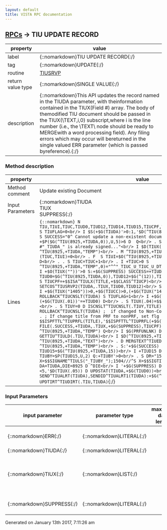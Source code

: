 ```yaml
---
layout: default
title: VISTA RPC documentation
---
```




## [RPCs](TableOfContent.md) &#8594; TIU UPDATE RECORD 

 property | value 
--- | --- 
 label | {::nomarkdown}TIU UPDATE RECORD{:/}
 tag | {::nomarkdown}UPDATE{:/}
 routine | [TIUSRVP](http://code.osehra.org/dox/Routine_TIUSRVP_source.html)
 return value type | {::nomarkdown}SINGLE VALUE{:/}
 description | {::nomarkdown}This API updates the record named in the TIUDA parameter, with theinformation contained in the TIUX(Field #) array.  The body of themodified TIU document should be passed in the TIUX(\TEXT\,i,0) subscript,where i is the line number (i.e., the \TEXT\ node should be ready to MERGEwith a word processing field).  Any filing errors which may occur will bereturned in the single valued ERR parameter (which is passed byreference).{:/}


### Method description

 property | value 
 --- | --- 
 Method comment | Update existing Document
 Input Parameters | {::nomarkdown}TIUDA<br/>TIUX<br/>SUPPRESS{:/}
 Lines | ```{::nomarkdown} N TIU,TIUI,TIUC,TIUD0,TIUD12,TIUD14,TIUD15,TIUCPF,TITLE,PRFUNLNK,TIUY,TIUCC,TIUFLAG S TIUFLAG=0<br/> I $S(+$G(TIUDA)'>0:1,'$D(^TIU(8925,+TIUDA,0)):1,1:0) D  Q<br/> . S SUCCESS="0^ Cannot update a non-existent document..."<br/> I +$P($G(^TIU(8925,+TIUDA,0)),U,5)>6 D  Q<br/> . S SUCCESS="0^ TIU Document #"_TIUDA_" is already signed..."<br/> I $D(TIUX("TEXT")) D<br/> . K ^TIU(8925,+TIUDA,"TEMP")<br/> . M ^TIU(8925,+TIUDA,"TEMP")=TIUX("TEXT")<br/> . S (TIUC,TIUI)=0<br/> . F  S TIUI=$O(^TIU(8925,+TIUDA,"TEMP",TIUI)) Q:+TIUI'>0  D<br/> . . S TIUC=TIUC+1<br/> . I +TIUC>0 S ^TIU(8925,+TIUDA,"TEMP",0)="^^"_TIUC_U_TIUC_U_DT_"^^"<br/> . K TIUX("TEXT")<br/> I +$O(TIUX(""))'>0 S:+$G(SUPPRESS) SUCCESS=+TIUDA Q<br/> S TIUD0=$G(^TIU(8925,TIUDA,0)),TIUD12=$G(^(12)),TIUD14=$G(^(14)),TITLE=+TIUD0<br/> S TIUCPF=+$$ISA^TIULX(TITLE,+$$CLASS^TIUCP)<br/> D SETCOS^TIUSRVP2(TIUDA,.TIUX,TIUD0,TIUD12)<br/> S TIUCC=$P($G(TIUD14),"^",5)<br/> I +$G(TIUX("1405"))>0,+$G(TIUCC)>0,(+$G(TIUX("1405"))'=+TIUCC) D ROLLBACK^TIUCNSLT(TIUDA) S TIUFLAG=1<br/> I +$G(TIUX(.01))>0,(+$G(TIUX(.01))'=+TIUD0) D<br/> . S TIUX(.04)=$$DOCCLASS^TIULC1(+$G(TIUX(.01)))<br/> . S TIUY=0 D ISCNSLT^TIUCNSLT(.TIUY,TITLE)<br/> . I $G(TIUY),TIUFLAG=0 D ROLLBACK^TIUCNSLT(TIUDA) ;  if changed to Non-Consult title - VMP/RJT - *239<br/> . ; If change title from PRF to nonPRF, set flg to unlink note:<br/> . I $$ISPFTTL^TIUPRFL(TITLE),'$$ISPFTTL^TIUPRFL(+$G(TIUX(.01))) S PRFUNLNK=1<br/> D FILE(.SUCCESS,+TIUDA,.TIUX,+$G(SUPPRESS),TIUCPF)<br/> I +SUCCESS'>0 K ^TIU(8925,+TIUDA,"TEMP") Q<br/> I $G(PRFUNLNK) D UNLINK^TIUPRF1(TIUDA)<br/> D GETTIU^TIULD(.TIU,TIUDA)<br/> I $D(^TIU(8925,+TIUDA,"TEMP")) D<br/> . K ^TIU(8925,+TIUDA,"TEXT")<br/> . D MERGTEXT^TIUEDI1(+TIUDA,.TIU)<br/> . K ^TIU(8925,+TIUDA,"TEMP")<br/> . S:'+$G(SUCCESS) SUCCESS=+TIUDA<br/> S TIUD15=$G(^TIU(8925,+TIUDA,15))<br/> I +TIUD15 D<br/> . N TIUBY,DR,DIE,DA,X,Y S TIUBY=$P(TIUD15,U,2) Q:+TIUBY'>0<br/> . S DR="1503///^S X=$$SIGNAME^TIULS("_TIUBY_");1504///^S X=$$SIGTITL^TIULS("_TIUBY_")"<br/> . S DA=TIUDA,DIE=8925 D ^DIE<br/> I '+$G(SUPPRESS) D<br/> . I +$P(TIUD0,U,5)<5,'$D(TIUX(.05)) D UPDSTAT(TIUDA,+$G(TIUD0))<br/> . D SEND^TIUALRT(TIUDA),SENDID^TIUALRT1(TIUDA):+$G(^TIU(8925,+TIUDA,21))<br/> . D UPDTIRT^TIUDIRT(.TIU,TIUDA)```{:/}

### Input Parameters

| input parameter | parameter type | maximum data length | required | description | 
| --- | --- | --- | --- | --- | 
| {::nomarkdown}ERR{:/} | {::nomarkdown}LITERAL{:/} |  |  | {::nomarkdown}This is the return parameter, which is passed by reference.  If an erroroccurs, it will be a pointer to the FM dialog file followed by the integer1 in the second \^\-piece (e.g., 8925001^1).{:/} | 
| {::nomarkdown}TIUDA{:/} | {::nomarkdown}LITERAL{:/} |  | {::nomarkdown}true{:/} | {::nomarkdown}This is the record # (IEN) of the TIU Document in file #8925.{:/} | 
| {::nomarkdown}TIUX{:/} | {::nomarkdown}LIST{:/} |  | {::nomarkdown}true{:/} | {::nomarkdown}This is the input array which contains the data to be filed in themodified document.  It should look something like this: TIUX(.02)=45678TIUX(1301)=2960703.104556TIUX(1302)=293764TIUX(\TEXT\,1,0)=\The patient is a 70 year old WHITE MALE, who presentedto the ONCOLOGY CLINIC\TIUX(\TEXT\,2,0)=\On JULY 3, 1996@10:00 AM, with the chief complaint ofNECK PAIN...\{:/} | 
| {::nomarkdown}SUPPRESS{:/} | {::nomarkdown}LITERAL{:/} |  | {::nomarkdown}true{:/} | {::nomarkdown}This BOOLEAN Flag is passed in to suppress the call to the COMMIT CODE forthe TIU DOCUMENT in question (i.e., SUPPRESS=1 ==> don't execute commitcode; SUPPRESS=0 or UNDEFINED ==> DO execute commit code).{:/} | 




 Generated on January 13th 2017, 7:11:26 am